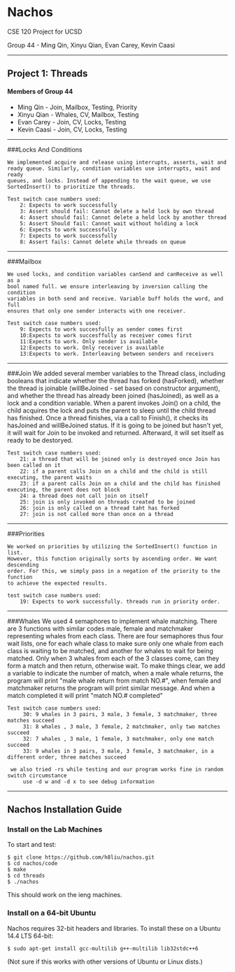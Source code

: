 # Nachos

CSE 120 Project for UCSD

Group 44 - Ming Qin, Xinyu Qian, Evan Carey, Kevin Caasi

---------------------
## Project 1: Threads

#### Members of Group 44
- Ming Qin - Join, Mailbox, Testing, Priority
- Xinyu Qian - Whales, CV, Mailbox, Testing
- Evan Carey - Join, CV, Locks, Testing
- Kevin Caasi - Join, CV, Locks, Testing
-------------------

###Locks And Conditions

    We implemented acquire and release using interrupts, asserts, wait and
    ready queue. Similarly, condition variables use interrupts, wait and ready
    queues, and locks. Instead of appending to the wait queue, we use
    SortedInsert() to prioritize the threads.

    Test switch case numbers used:
        2: Expects to work successfully
        3: Assert should fail: Cannot delete a held lock by own thread
        4: Assert should fail: Cannot delete a held lock by another thread
        5: Assert Should fail: Cannot wait without holding a lock
        6: Expects to work successfully
        7: Expects to work successfully
        8: Assert fails: Cannot delete while threads on queue
---------------

###Mailbox

    We used locks, and condition variables canSend and canReceive as well as a
    bool named full. we ensure interleaving by inversion calling the condition
    variables in both send and receive. Variable buff holds the word, and full
    ensures that only one sender interacts with one receiver.

    Test switch case numbers used:
        9: Expects to work succesfully as sender comes first
        10:Expects to work succesffully as receiver comes first
        11:Expects to work. Only sender is available
        12:Expects to work. Only receiver is available
        13:Expects to work. Interleaving between senders and receivers
---------------

###Join
    We added several member variables to the Thread class, including booleans that indicate whether the thread has forked (hasForked), whether the thread is joinable (willBeJoined - set based on constructor argument), and whether the thread has already been joined (hasJoined), as well as a lock and a condition variable.
    When a parent invokes Join() on a child, the child acquires the lock and puts the parent to sleep until the child thread has finished.
    Once a thread finishes, via a call to Finish(), it checks its hasJoined and willBeJoined status. If it is going to be joined but hasn't yet, it will wait for Join to be invoked and returned. Afterward, it will set itself as ready to be destoryed.

    Test switch case numbers used:
        21: a thread that will be joined only is destroyed once Join has been called on it
        22: if a parent calls Join on a child and the child is still executing, the parent waits
        23: if a parent calls Join on a child and the child has finished executing, the parent does not block
        24: a thread does not call join on itself 
        25: join is only invoked on threads created to be joined
        26: join is only called on a thread taht has forked
        27: join is not called more than once on a thread
----------

###Priorities

    We worked on priorities by utilizing the SortedInsert() function in list.
    However, this function originally sorts by ascending order. We want descending
    order. For this, we simply pass in a negation of the priority to the function
    to achieve the expected results.

    test switch case numbers used:
        19: Expects to work successfully. threads run in priority order. 
------------

###Whales
    We used 4 semaphores to implement whale matching. There are 3 functions with similar codes male, female and matchmaker representing whales from each class. There are four semaphores thus four wait lists, one for each whale class to make sure only one whale from each class is waiting to be matched, and another for whales to wait for being matched. Only when 3 whales from each of the 3 classes come, can they form a match and then return, otherwise wait. To make things clear, we add a variable to indicate the number of match, when a male whale returns, the program will print "male whale return from match NO.#", when female and matchmaker returns the program will print similar message. And when a match 
    completed it will print "match NO.# completed"

    Test switch case numbers used:
         30: 9 whales in 3 pairs, 3 male, 3 female, 3 matchmaker, three matches succeed
         31: 8 whales , 3 male, 3 female, 2 matchmaker, only two matches succeed
         32: 7 whales , 3 male, 1 female, 3 matchmaker, only one match succeed
         33: 9 whales in 3 pairs, 3 male, 3 female, 3 matchmaker, in a different order, three matches succeed
         
	 we also tried -rs while testing and our program works fine in random switch circumstance
         use -d w and -d x to see debug information

-------------------

## Nachos Installation Guide

### Install on the Lab Machines

To start and test:

```
$ git clone https://github.com/h8liu/nachos.git
$ cd nachos/code
$ make
$ cd threads
$ ./nachos
```

This should work on the ieng machines.

### Install on a 64-bit Ubuntu 

Nachos requires 32-bit headers and libraries. To install these on
a Ubuntu 14.4 LTS 64-bit:

```
$ sudo apt-get install gcc-multilib g++-multilib lib32stdc++6
```

(Not sure if this works with other versions of Ubuntu or Linux dists.)
